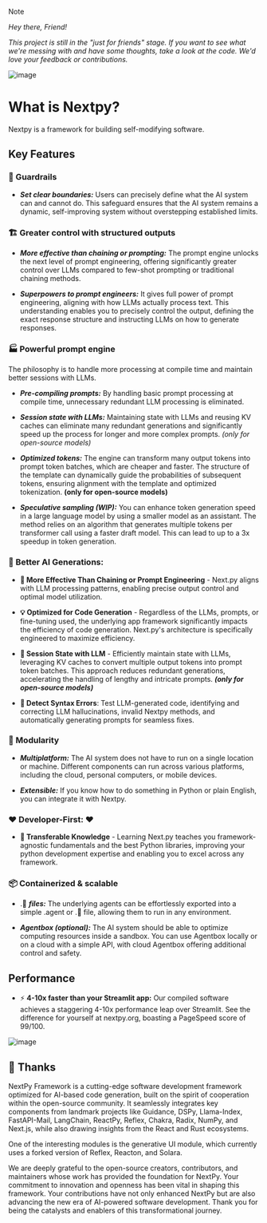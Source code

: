> [!NOTE]  
><p><em>Hey there, Friend!</em></p>
><p><em>This project is still in the "just for friends" stage. If you want to see what we're messing with and have some thoughts, take a look at the code. We'd love your feedback or contributions.</em></p>

![image](https://github.com/dot-agent/nextpy/assets/25473195/e4159e57-8b03-4b02-8235-d52b4055fc29)


# What is Nextpy?

Nextpy is a framework for building self-modifying software.

## Key Features

### 🚧 Guardrails

- ***Set clear boundaries:*** Users can precisely define what the AI system can and cannot do. This safeguard ensures that the AI system remains a dynamic, self-improving system without overstepping established limits.

### 🏗️ Greater control with structured outputs

- ***More effective than chaining or prompting:*** The prompt engine unlocks the next level of prompt engineering, offering significantly greater control over LLMs compared to few-shot prompting or traditional chaining methods.

- ***Superpowers to prompt engineers:*** It gives full power of prompt engineering, aligning with how LLMs actually process text. This understanding enables you to precisely control the output, defining the exact response structure and instructing LLMs on how to generate responses.

### 🏭 Powerful prompt engine

The philosophy is to handle more processing at compile time and maintain better sessions with LLMs.

- ***Pre-compiling prompts:*** By handling basic prompt processing at compile time, unnecessary redundant LLM processing is eliminated.

- ***Session state with LLMs:*** Maintaining state with LLMs and reusing KV caches can eliminate many redundant generations and significantly speed up the process for longer and more complex prompts. *(only for open-source models)*

- ***Optimized tokens:*** The engine can transform many output tokens into prompt token batches, which are cheaper and faster. The structure of the template can dynamically guide the probabilities of subsequent tokens, ensuring alignment with the template and optimized tokenization. ****(only for open-source models)****

- ***Speculative sampling (WIP):*** You can enhance token generation speed in a large language model by using a smaller model as an assistant. The method relies on an algorithm that generates multiple tokens per transformer call using a faster draft model. This can lead to up to a 3x speedup in token generation.

### 🤖 Better AI Generations: 

- **🧠 More Effective Than Chaining or Prompt Engineering** - Next.py aligns with LLM processing patterns, enabling precise output control and optimal model utilization.

- **💡 Optimized for Code Generation** - Regardless of the LLMs, prompts, or fine-tuning used, the underlying app framework significantly impacts the efficiency of code generation. Next.py's architecture is specifically engineered to maximize efficiency.

- **💾 Session State with LLM** - Efficiently maintain state with LLMs, leveraging KV caches to convert multiple output tokens into prompt token batches. This approach reduces redundant generations, accelerating the handling of lengthy and intricate prompts. ***(only for open-source models)***

- **🧪 Detect Syntax Errors**: Test LLM-generated code, identifying and correcting LLM hallucinations, invalid Nextpy methods, and automatically generating prompts for seamless fixes.

### 🧱 Modularity

- ***Multiplatform:*** The AI system does not have to run on a single location or machine. Different components can run across various platforms, including the cloud, personal computers, or mobile devices.

- ***Extensible:*** If you know how to do something in Python or plain English, you can integrate it with Nextpy.

### ❤️ Developer-First: ❤️

- **📘 Transferable Knowledge** - Learning Next.py teaches you framework-agnostic fundamentals and the best Python libraries, improving your python development expertise and enabling you to excel across any framework.

### **📦 Containerized & scalable**

- .🤖 ***files:*** The underlying agents can be effortlessly exported into a simple .agent or .🤖 file, allowing them to run in any environment.

- ***Agentbox (optional):*** The AI system should be able to optimize computing resources inside a sandbox. You can use Agentbox locally or on a cloud with a simple API, with cloud Agentbox offering additional control and safety.

## Performance

- ⚡ **4-10x faster than your Streamlit app:** Our compiled software achieves a staggering 4-10x performance leap over Streamlit. See the difference for yourself at nextpy.org, boasting a PageSpeed score of 99/100.

![image](https://res.cloudinary.com/doojikdqd/image/upload/v1704975583/github_nextpy/file_2024-01-11_11.30.21_dqfcx3.png)


## 🙏 Thanks

NextPy Framework is a cutting-edge software development framework optimized for AI-based code generation, built on the spirit of cooperation within the open-source community. It seamlessly integrates key components from landmark projects like Guidance, DSPy, Llama-Index, FastAPI-Mail, LangChain, ReactPy, Reflex, Chakra, Radix, NumPy, and Next.js, while also drawing insights from the React and Rust ecosystems. 

One of the interesting modules is the generative UI module, which currently uses a forked version of Reflex, Reacton, and Solara. 

We are deeply grateful to the open-source creators, contributors, and maintainers whose work has provided the foundation for NextPy. Your commitment to innovation and openness has been vital in shaping this framework. Your contributions have not only enhanced NextPy but are also advancing the new era of AI-powered software development. Thank you for being the catalysts and enablers of this transformational journey.
